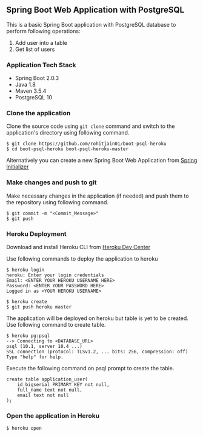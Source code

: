 ## Spring Boot Web Application with PostgreSQL
This is a basic Spring Boot application with PostgreSQL database to perform following operations:
1. Add user into a table
2. Get list of users

### Application Tech Stack
- Spring Boot 2.0.3
- Java 1.8
- Maven 3.5.4
- PostgreSQL 10

### Clone the application
Clone the source code using `git clone` command and switch to the application's directory using following command.
```
$ git clone https://github.com/rohitjain01/boot-psql-heroku
$ cd boot-psql-heroku boot-psql-heroku-master
```
Alternatively you can create a new Spring Boot Web Application from [Spring Initializer](http://start.spring.io/)

### Make changes and push to git
Make necessary changes in the application (if needed) and push them to the repository using following command.

```
$ git commit -m "<Commit_Message>"
$ git push 
```

### Heroku Deployment
Download and install Heroku CLI from [Heroku Dev Center](https://devcenter.heroku.com/articles/heroku-cli#download-and-install)

Use following commands to deploy the application to heroku
```
$ heroku login
heroku: Enter your login credentials
Email: <ENTER YOUR HEROKU USERNAME HERE>
Password: <ENTER YOUR PASSWORD HERE>
Logged in as <YOUR HEROKU USERNAME>

$ heroku create
$ git push heroku master
```
The application will be deployed on heroku but table is yet to be created. Use following command to create table.
```
$ heroku pg:psql
--> Connecting to <DATABASE_URL>
psql (10.1, server 10.4 ...)
SSL connection (protocol: TLSv1.2, ... bits: 256, compression: off)
Type "help" for help.
```
Execute the following command on psql prompt to create the table.
```
create table application_user(
	id bigserial PRIMARY KEY not null,
	full_name text not null,
	email text not null
);
```

### Open the application in Heroku
`$ heroku open`
